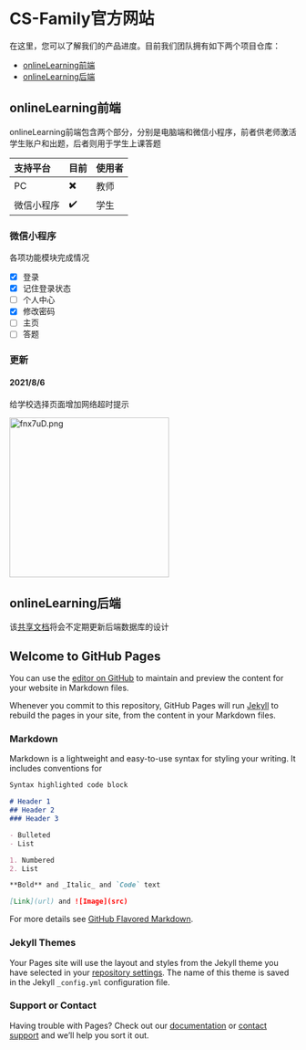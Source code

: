 # CS-Family官方网站
在这里，您可以了解我们的产品进度。目前我们团队拥有如下两个项目仓库：
- [onlineLearning前端](https://github.com/CS-Family/onlineLearning)
- [onlineLearning后端](https://github.com/CS-Family/onlineLearning_backend)

## onlineLearning前端

onlineLearning前端包含两个部分，分别是电脑端和微信小程序，前者供老师激活学生账户和出题，后者则用于学生上课答题

支持平台      | 目前           | 使用者
:------------ | :-------------|:-------------
PC            |  ✖️           | 教师
微信小程序    |  ✔️            | 学生

### 微信小程序

各项功能模块完成情况
- [x] 登录
- [x] 记住登录状态
- [ ] 个人中心
- [x] 修改密码
- [ ] 主页
- [ ] 答题

### 更新

#### 2021/8/6

给学校选择页面增加网络超时提示

<a href="https://imgtu.com/i/fnx7uD"><img src="https://z3.ax1x.com/2021/08/06/fnx7uD.png" alt="fnx7uD.png" border="0" width="280" /></a>

## onlineLearning后端

该[共享文档](https://kdocs.cn/l/cecVelkoderZ)将会不定期更新后端数据库的设计

## Welcome to GitHub Pages 

You can use the [editor on GitHub](https://github.com/CS-Family/CS-Family.github.io/edit/main/README.md) to maintain and preview the content for your website in Markdown files.

Whenever you commit to this repository, GitHub Pages will run [Jekyll](https://jekyllrb.com/) to rebuild the pages in your site, from the content in your Markdown files.

### Markdown

Markdown is a lightweight and easy-to-use syntax for styling your writing. It includes conventions for

```markdown
Syntax highlighted code block

# Header 1
## Header 2
### Header 3

- Bulleted
- List

1. Numbered
2. List

**Bold** and _Italic_ and `Code` text

[Link](url) and ![Image](src)
```

For more details see [GitHub Flavored Markdown](https://guides.github.com/features/mastering-markdown/).

### Jekyll Themes

Your Pages site will use the layout and styles from the Jekyll theme you have selected in your [repository settings](https://github.com/CS-Family/CS-Family.github.io/settings/pages). The name of this theme is saved in the Jekyll `_config.yml` configuration file.

### Support or Contact

Having trouble with Pages? Check out our [documentation](https://docs.github.com/categories/github-pages-basics/) or [contact support](https://support.github.com/contact) and we’ll help you sort it out.

